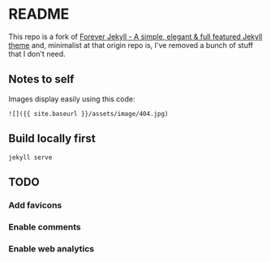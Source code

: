 # README

This repo is a fork of [Forever Jekyll - A simple, elegant & full featured Jekyll theme](https://forever-jekyll.github.io) and, minimalist at that origin repo is, I've removed a bunch of stuff that I don't need.

## Notes to self

Images display easily using this code:

  ```
![]({{ site.baseurl }}/assets/image/404.jpg)
  ```

## Build locally first

 ```
jekyll serve
 ```

## TODO

### Add favicons

### Enable comments

### Enable web analytics
